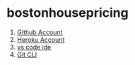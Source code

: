 # bostonhousepricing
1.  [Github Account](https://github.com)
2.  [Heroku Account](https://heroku.com)
3.  [vs code ide ](https://code.visualstudio.com)
4.  [Git CLI ](https://git-scm.com/book/en/v2/Getting-Started-The-Command-Line)